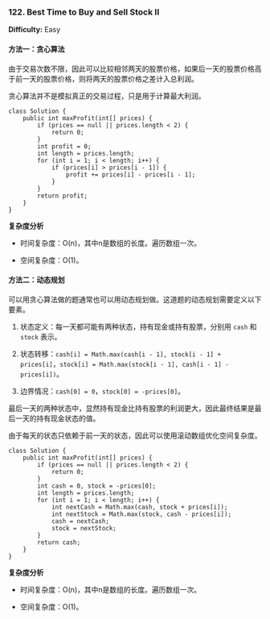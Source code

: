 ### 122. Best Time to Buy and Sell Stock II

**Difficulty:** Easy

#### 方法一：贪心算法

由于交易次数不限，因此可以比较相邻两天的股票价格，如果后一天的股票价格高于前一天的股票价格，则将两天的股票价格之差计入总利润。

贪心算法并不是模拟真正的交易过程，只是用于计算最大利润。

```
class Solution {
    public int maxProfit(int[] prices) {
        if (prices == null || prices.length < 2) {
            return 0;
        }
        int profit = 0;
        int length = prices.length;
        for (int i = 1; i < length; i++) {
            if (prices[i] > prices[i - 1]) {
                profit += prices[i] - prices[i - 1];
            }
        }
        return profit;
    }
}
```

**复杂度分析**

- 时间复杂度：O(n)，其中n是数组的长度。遍历数组一次。

- 空间复杂度：O(1)。

#### 方法二：动态规划

可以用贪心算法做的题通常也可以用动态规划做。这道题的动态规划需要定义以下要素。

1. 状态定义：每一天都可能有两种状态，持有现金或持有股票，分别用 `cash` 和 `stock` 表示。

2. 状态转移：`cash[i] = Math.max(cash[i - 1], stock[i - 1] + prices[i]`，`stock[i] = Math.max(stock[i - 1], cash[i - 1] - prices[i])`。

3. 边界情况：`cash[0] = 0`，`stock[0] = -prices[0]`。

最后一天的两种状态中，显然持有现金比持有股票的利润更大，因此最终结果是最后一天的持有现金状态的值。

由于每天的状态只依赖于前一天的状态，因此可以使用滚动数组优化空间复杂度。

```
class Solution {
    public int maxProfit(int[] prices) {
        if (prices == null || prices.length < 2) {
            return 0;
        }
        int cash = 0, stock = -prices[0];
        int length = prices.length;
        for (int i = 1; i < length; i++) {
            int nextCash = Math.max(cash, stock + prices[i]);
            int nextStock = Math.max(stock, cash - prices[i]);
            cash = nextCash;
            stock = nextStock;
        }
        return cash;
    }
}
```

**复杂度分析**

- 时间复杂度：O(n)，其中n是数组的长度。遍历数组一次。

- 空间复杂度：O(1)。
